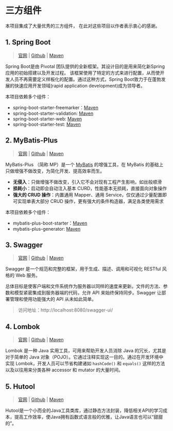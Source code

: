 # 三方组件

本项目集成了大量优秀的三方组件， 在此对这些项目以作者表示衷心的感谢。

## 1. Spring Boot

> [官网](https://spring.io/projects/spring-boot)  |  [Github](https://github.com/spring-projects/spring-boot)  |  [Maven](https://mvnrepository.com/artifact/org.springframework.boot/spring-boot-starter-web)

Spring Boot是由 Pivotal 团队提供的全新框架。其设计目的是用来简化新Spring应用的初始搭建以及开发过程。
该框架使用了特定的方式来进行配置，从而使开发人员不再需要定义样板化的配置。通过这种方式，Spring Boot致力于在蓬勃发展的快速应用开发领域(rapid application development)成为领导者。

本项目依赖多个组件：
- spring-boot-starter-freemarker：[Maven](https://mvnrepository.com/artifact/org.springframework.boot/spring-boot-starter-freemarker)
- spring-boot-starter-validation: [Maven](https://mvnrepository.com/artifact/org.springframework.boot/spring-boot-starter-validation)
- spring-boot-starter-web: [Maven](https://mvnrepository.com/artifact/org.springframework.boot/spring-boot-starter-web)
- spring-boot-starter-test: [Maven](https://mvnrepository.com/artifact/org.springframework.boot/spring-boot-starter-test)


## 2. MyBatis-Plus

> [官网](https://baomidou.com)   |   [Github](https://github.com/baomidou/mybatis-plus)  |  [Maven](https://mvnrepository.com/artifact/com.baomidou/mybatis-plus-boot-starter)

MyBatis-Plus （简称 MP）是一个  [MyBatis](https://www.mybatis.org/mybatis-3/) 的增强工具，在 MyBatis 的基础上只做增强不做改变，为简化开发、提高效率而生。

- **无侵入**：只做增强不做改变，引入它不会对现有工程产生影响，如丝般顺滑
- **损耗小**：启动即会自动注入基本 CURD，性能基本无损耗，直接面向对象操作
- **强大的 CRUD 操作**：内置通用 Mapper、通用 Service，仅仅通过少量配置即可实现单表大部分 CRUD 操作，更有强大的条件构造器，满足各类使用需求

本项目依赖多个组件：
- mybatis-plus-boot-starter：[Maven](https://mvnrepository.com/artifact/com.baomidou/mybatis-plus-boot-starter)
- mybatis-plus-generator: [Maven](https://mvnrepository.com/artifact/com.baomidou/mybatis-plus-generator)



## 3. Swagger

> [官网](https://swagger.io/)  |  [Github](https://github.com/swagger-api/swagger-core)  |  [Maven](https://mvnrepository.com/artifact/io.springfox/springfox-boot-starter) 

Swagger 是一个规范和完整的框架，用于生成、描述、调用和可视化 RESTful 风格的 Web 服务。

总体目标是使客户端和文件系统作为服务器以同样的速度来更新。文件的方法、参数和模型紧密集成到服务器端的代码，允许 API 来始终保持同步。Swagger 让部署管理和使用功能强大的 API 从未如此简单。

> 访问地址：http://localhost:8080/swagger-ui/



## 4. Lombok

> [官网](https://projectlombok.org/)  |  [Github](https://github.com/projectlombok/lombok)  | [Maven](https://mvnrepository.com/artifact/org.projectlombok/lombok)

Lombok 是一种 Java 实用工具，可用来帮助开发人员消除 Java 的冗长，尤其是对于简单的 Java 对象（POJO）。它通过注释实现这一目的。通过在开发环境中实现  Lombok，开发人员可以节省构建诸如 `hashCode()` 和 `equals()` 这样的方法以及以往用来分类各种 accessor 和 mutator 的大量时间。



## 5. Hutool

> [官网](https://www.hutool.cn/)  |  [ Github](https://github.com/looly/hutool)  |  [Maven](https://mvnrepository.com/artifact/cn.hutool/hutool-all)

Hutool是一个小而全的Java工具类库，通过静态方法封装，降低相关API的学习成本，提高工作效率，使Java拥有函数式语言般的优雅，让Java语言也可以“甜甜的”。
